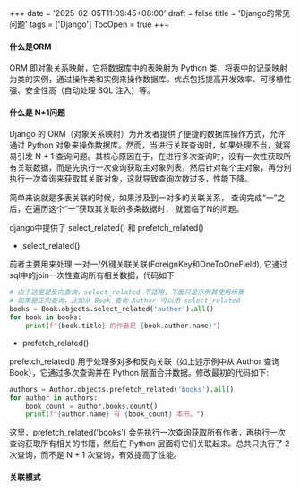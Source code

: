 +++
date = '2025-02-05T11:09:45+08:00'
draft = false
title = 'Django的常见问题'
tags = ['Django']
TocOpen = true
+++


#### 什么是ORM

ORM 即对象关系映射，它将数据库中的表映射为 Python 类，将表中的记录映射为类的实例，通过操作类和实例来操作数据库。优点包括提高开发效率、可移植性强、安全性高（自动处理 SQL 注入）等。

#### 什么是 N+1问题

Django 的 ORM（对象关系映射）为开发者提供了便捷的数据库操作方式，允许通过 Python 对象来操作数据库。然而，当进行关联查询时，如果处理不当，就容易引发 N + 1 查询问题。其核心原因在于，在进行多次查询时，没有一次性获取所有关联数据，而是先执行一次查询获取主对象列表，然后针对每个主对象，再分别执行一次查询来获取其关联对象，这就导致查询次数过多，性能下降。

简单来说就是多表关联的时候，如果涉及到一对多的关联关系， 查询完成“一”之后，在遍历这个“一”获取其关联的多条数据时， 就面临了N的问题。

django中提供了 select_related() 和 prefetch_related()

- select_related()


前者主要用来处理 一对一/外键关联关联(ForeignKey和OneToOneField), 它通过sql中的join一次性查询所有相关数据，代码如下
```py
# 由于这里是反向查询，select_related 不适用，下面只是示例其使用场景
# 如果是正向查询，比如从 Book 查询 Author 可以用 select_related
books = Book.objects.select_related('author').all()
for book in books:
    print(f"{book.title} 的作者是 {book.author.name}")
```

- prefetch_related()

prefetch_related() 用于处理多对多和反向关联（如上述示例中从 Author 查询 Book），它通过多次查询并在 Python 层面合并数据。修改最初的代码如下:

```py
authors = Author.objects.prefetch_related('books').all()
for author in authors:
    book_count = author.books.count()
    print(f"{author.name} 有 {book_count} 本书。")

```
这里，prefetch_related('books') 会先执行一次查询获取所有作者，再执行一次查询获取所有相关的书籍，然后在 Python 层面将它们关联起来。总共只执行了 2 次查询，而不是 N + 1 次查询，有效提高了性能。


#### 关联模式


